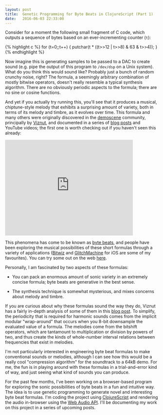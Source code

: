```yaml
---
layout: post
title:  Genetic Programming for Byte Beats in ClojureScript (Part 1)
date:   2016-06-03 22:33:00
---
```


Consider for a moment the following small fragment of C code,
which outputs a sequence of bytes based on an ever-incrementing counter (`t`):

{% highlight c %}
for (t=0;;t++) {
    putchar(t * ((t>>12 | t>>8) & 63 & t>>4));
}
{% endhighlight %}

Now imagine this is generating samples to be passed to a DAC to create sound
(e.g. pipe the output of this program to `/dev/dsp` on a Unix system). What
do you think this would sound like? Probably just a bunch of random crunchy
noise, right? The formula, a seemingly arbitrary combination of mostly bitwise
operators, doesn't really resemble a typical synthesis algorithm. There are no
obviously periodic aspects to the formula; there are no sine or cosine functions.

And yet if you actually try running this, you'll see that it produces a musical,
chiptune-style melody that exhibits a surprising amount of variety, both in terms
of its melody and timbre, as it evolves over time. This formula and many others
were originally discovered in the [demoscene](https://en.wikipedia.org/wiki/Demoscene) community,
principally by [Viznut](http://www.pelulamu.net/viznut/), and documented in
a series of [blog posts](http://countercomplex.blogspot.ca/2011/10/algorithmic-symphonies-from-one-line-of.html)
 and YouTube videos; the first one is worth checking out if you haven't seen this already:

<iframe width="420" height="315" src="https://www.youtube.com/embed/GtQdIYUtAHg" frameborder="0" allowfullscreen></iframe>

This phenomena has come to be known as [byte beats](http://thecreatorsproject.vice.com/blog/meet-bytebeat-a-brand-new-electronic-music-genre), and people have been exploring
the musical possibilities of these short formulas through a variety of applications
([Bitwiz](http://kymatica.com/Software/BitWiz) and [GlitchMachine](http://madgarden.net/apps/glitch-machine/) for iOS are some of my favourites). You can try some out
on the web [here](http://wurstcaptures.untergrund.net/music/).

Personally, I am fascinated by two aspects of these formulas:

 - You can pack an enormous amount of sonic variety in an extremely concise formula;
  byte beats are generative in the best sense.

 - The synthesis technique is somewhat mysterious, and mixes concerns about melody and
  timbre.

If you are curious about why these formulas sound the way they do, Viznut has a fairly
in-depth analysis of some of them in this [blog post](http://countercomplex.blogspot.ca/2011/10/some-deep-analysis-of-one-line-music.html).
To simplify, the periodicity that is required for harmonic sounds comes from the implicit modular "wrap-around"
that occurs when you 8-bit downsample the evaluated value of a formula. The melodies
come from the bitshift operators, which are tantamount to multiplication or division by powers
of two, and thus create the kinds of whole-number interval relations between frequencies
that exist in melodies.

I'm not particularly interested in engineering byte beat formulas to
make conventional sounds or melodies, although I can see how this would be a really cool
"compression algorithm" for the soundtrack to a 64kB demo. For me, the fun is in playing
around with these formulas in a trial-and-error kind of way, and just seeing what kind of
sounds you can produce.

For the past few months, I've been working on a browser-based program for exploring the
sonic possibilities of byte beats in a fun and intuitive way. The idea is to use genetic
programming to generate novel and interesting byte beat formulas. I'm coding the project
using [ClojureScript](https://github.com/clojure/clojurescript) and rendering the audio in-browser using the
[Web Audio API](https://developer.mozilla.org/en-US/docs/Web/API/Web_Audio_API).
I'll be documenting my work on this project in a series of upcoming posts.